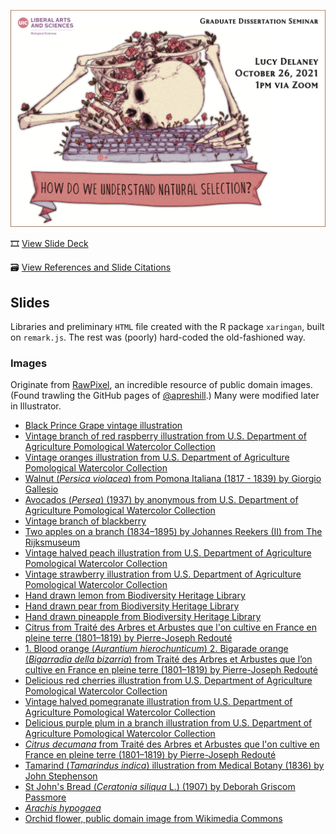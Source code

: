 ![Skeleton image commissioned from `@unfgio`.](css/images/img/lucy-flyer-short.png)

🎞️ [View Slide Deck](https://ledelaney.org/talks/2021defense/)

🗃️ [View References and Slide Citations]()


## Slides

Libraries and preliminary `HTML` file created with the R package `xaringan`, built on `remark.js`. The rest was (poorly) hard-coded the old-fashioned way.

### Images

Originate from [RawPixel](https://www.rawpixel.com/category/53/public-domain), an incredible resource of public domain images. (Found trawling the GitHub pages of [@apreshill](https://github.com/apreshill).) Many were modified later in Illustrator.

+ [Black Prince Grape vintage illustration](https://www.rawpixel.com/image/2270780/free-illustration-image-artwork-grape-leaf-grapes-botanical-leaves)
+ [Vintage branch of red raspberry illustration from U.S. Department of Agriculture Pomological Watercolor Collection](https://www.rawpixel.com/image/2289523/free-illustration-image-raspberry-berry-fruit)
+ [Vintage oranges illustration from U.S. Department of Agriculture Pomological Watercolor Collection](https://www.rawpixel.com/image/2289587/free-illustration-image-orange-fruit-leaves)
+ [Walnut (_Persica violacea_) from Pomona Italiana (1817 - 1839) by Giorgio Gallesio](https://www.rawpixel.com/image/321652/free-illustration-image-fruit-botanical-book)
+ [Avocados (_Persea_) (1937) by anonymous from U.S. Department of Agriculture Pomological Watercolor Collection](https://www.rawpixel.com/image/2260210/free-illustration-image-fruit-food)
+ [Vintage branch of blackberry](https://www.rawpixel.com/image/2289532/free-illustration-image-fruit-blackberry-berry)
+ [Two apples on a branch (1834–1895) by Johannes Reekers (II) from The Rijksmuseum](https://www.rawpixel.com/image/843193/still-life-apples)
+ [Vintage halved peach illustration from U.S. Department of Agriculture Pomological Watercolor Collection](https://www.rawpixel.com/image/2289569/free-illustration-image-peach-fruit-watercolor)
+ [Vintage strawberry illustration from U.S. Department of Agriculture Pomological Watercolor Collection](https://www.rawpixel.com/image/2297703/free-illustration-image-strawberry-food-fruit)
+ [Hand drawn lemon from Biodiversity Heritage Library](https://www.rawpixel.com/image/2880124/free-illustration-image-lemon-fruit-plant)
+ [Hand drawn pear from Biodiversity Heritage Library](https://www.rawpixel.com/image/2880295/free-illustration-image-fruit-pear-vintage-food)
+ [Hand drawn pineapple from Biodiversity Heritage Library](https://www.rawpixel.com/image/2880507/free-illustration-image-pineapple-tropical-fruit)
+ [Citrus from Traité des Arbres et Arbustes que l'on cultive en France en pleine terre (1801–1819) by Pierre-Joseph Redouté](https://www.rawpixel.com/image/569576/citrus-type)
+ [1. Blood orange (_Aurantium hierochunticum_) 2. Bigarade orange (_Bigarradia della bizarria_) from Traité des Arbres et Arbustes que l’on cultive en France en pleine terre (1801–1819) by Pierre-Joseph Redouté](https://www.rawpixel.com/image/569582/blood-orange)
+ [Delicious red cherries illustration from U.S. Department of Agriculture Pomological Watercolor Collection](https://www.rawpixel.com/image/2297988/free-illustration-image-fruit-cherry-botanical)
+ [Vintage halved pomegranate illustration from U.S. Department of Agriculture Pomological Watercolor Collection](https://www.rawpixel.com/image/2297919/free-illustration-image-fruit-pomegranate-food)
+ [Delicious purple plum in a branch illustration from U.S. Department of Agriculture Pomological Watercolor Collection](https://www.rawpixel.com/image/2289575/free-illustration-image-fruit-leaves-plum)
+ [_Citrus decumana_ from Traité des Arbres et Arbustes que l'on cultive en France en pleine terre (1801–1819) by Pierre-Joseph Redouté](https://www.rawpixel.com/image/569539/grapefruit-branch)
+ [Tamarind (_Tamarindus indica_) illustration from Medical Botany (1836) by John Stephenson](https://www.rawpixel.com/image/327219/free-illustration-image-watercolor-flower-botanical-1800s)
+ [St John's Bread (_Ceratonia siliqua_ L.) (1907) by Deborah Griscom Passmore](https://www.rawpixel.com/image/2286914/free-illustration-image-legumes-vintage-vintage-food)
+ [_Arachis hypogaea_](https://www.flickr.com/photos/biodivlibrary/34657192156/in/photolist-2kLgnTf-2khPD7A-2khQ8gN-h9mNJZ-UNxaMN-UnXTp4-Sf719u-2eoetHk-d7te3d-h9mQ9n-h9jEeM-Uo7fDx-2dhaiWw-UnV8CR-h9kXkm-ab9o48-danZUP-QBVn5c-2khKU2v-dwq2WD-dwvyM3-abcc4U-dao4YG-dao3pk-2cZpL3z-abckFU-axe56s-h9bVcm-h9nwx8-h9bYem-UjHmru-UmfVUT-2cZpEit-VmMTYs-VmZfDo-axe4WQ-dao4xw-VkgFHb-2cZpK7X-dao19K-VwiVd1-dH5HvT-h9d9TY-h9bG95-dao3vn-2dhakgW-2eoeuf2-dH5u6Z-dHaU1j-danZpT/)
+ [Orchid flower, public domain image from Wikimedia Commons](https://www.rawpixel.com/image/3337615/free-photo-image-orchid-flower-botanical-flowers)